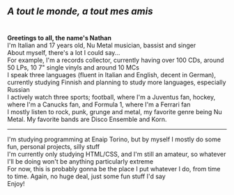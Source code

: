 <h2 style="font-size=small"> <i> A tout le monde, a tout mes amis </i> <br> </h2>
<h1> </h1><b> Greetings to all, the name's Nathan </b> <br> </h1>
I'm Italian and 17 years old, Nu Metal musician, bassist and singer <br>
About myself, there's a lot I could say... <br>
For example, I'm a records collector, currently having over 100 CDs, around 50 LPs, 10 7" single vinyls and around 10 MCs <br>
I speak three languages (fluent in Italian and English, decent in German), currently studying Finnish and planning to study more languages, especially Russian <br>
I actively watch three sports; football, where I'm a Juventus fan, hockey, where I'm a Canucks fan, and Formula 1, where I'm a Ferrari fan <br>
I mostly listen to rock, punk, grunge and metal, my favorite genre being Nu Metal. My favorite bands are Disco Ensemble and Korn. <hr>
I'm studying programming at Enaip Torino, but by myself I mostly do some fun, personal projects, silly stuff <br>
I'm currently only studying HTML/CSS, and I'm still an amateur, so whatever I'll be doing won't be anything particularly extreme <br>
For now, this is probably gonna be the place I put whatever I do, from time to time. Again, no huge deal, just some fun stuff I'd say <br>
Enjoy!
